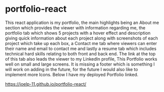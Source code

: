 # portfolio-react

This react application is my portfolio, the main highlights being an About me section which provides the viewer with information regarding me, the portfolio tab which shows 5 projects with a hover effect and description giving quick information about each project along with screenshots of each project which take up each box, a Contact me tab where viewers can enter their name and email to contact me and lastly a resume tab which includes technical hard skills relating to both front and back end. The link at the top of this tab also leads the viewer to my LinkedIn profile, This Portfolio works well on small and large screens. It is missing a footer which is something I will work on adding in the future, for the future I would also like to implement more Icons. Below I have my deployed Portfolio linked.

https://joelp-11.github.io/portfolio-react/
